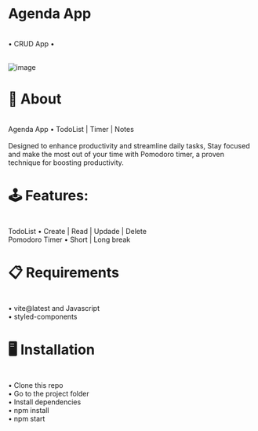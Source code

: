 # Agenda App
<br>
• CRUD App •
<br>
<br>

![image](https://github.com/caumaria/diary/assets/88352423/9866cb46-28c0-4559-ab86-a6e26691fa13)


# 🧠 About<br>

<br>
Agenda App • TodoList | Timer | Notes <br>
<br>
Designed to enhance productivity and streamline daily tasks,
Stay focused and make the most out of your time with Pomodoro timer, a proven technique for boosting productivity. <br>

# 🕹️ Features: 
<br>
 TodoList • Create | Read | Updade | Delete<br>
 Pomodoro Timer • Short | Long break<br>


# 📋 Requirements
<br>
• vite@latest and Javascript<br>
• styled-components<br>

# 🖥️ Installation
<br>
• Clone this repo<br>
• Go to the project folder<br>
• Install dependencies<br>
• npm install<br>
• npm start<br>
